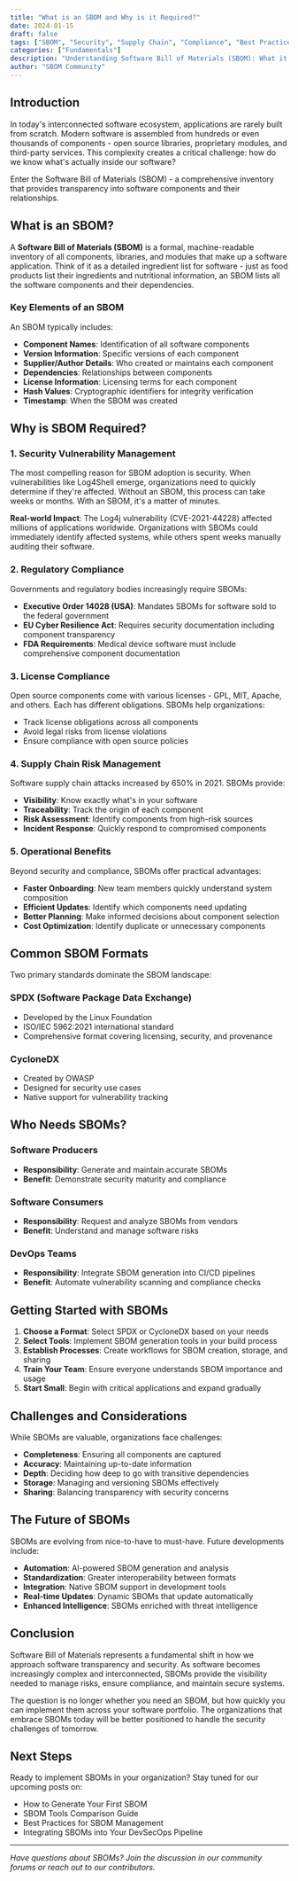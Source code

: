 ```yaml
---
title: "What is an SBOM and Why is it Required?"
date: 2024-01-15
draft: false
tags: ["SBOM", "Security", "Supply Chain", "Compliance", "Best Practices"]
categories: ["Fundamentals"]
description: "Understanding Software Bill of Materials (SBOM): What it is, why it's essential for modern software development, and how it enhances security and compliance"
author: "SBOM Community"
---
```


## Introduction

In today's interconnected software ecosystem, applications are rarely built from scratch. Modern software is assembled from hundreds or even thousands of components - open source libraries, proprietary modules, and third-party services. This complexity creates a critical challenge: how do we know what's actually inside our software?

Enter the Software Bill of Materials (SBOM) - a comprehensive inventory that provides transparency into software components and their relationships.

## What is an SBOM?

A **Software Bill of Materials (SBOM)** is a formal, machine-readable inventory of all components, libraries, and modules that make up a software application. Think of it as a detailed ingredient list for software - just as food products list their ingredients and nutritional information, an SBOM lists all the software components and their dependencies.

### Key Elements of an SBOM

An SBOM typically includes:

- **Component Names**: Identification of all software components
- **Version Information**: Specific versions of each component
- **Supplier/Author Details**: Who created or maintains each component
- **Dependencies**: Relationships between components
- **License Information**: Licensing terms for each component
- **Hash Values**: Cryptographic identifiers for integrity verification
- **Timestamp**: When the SBOM was created

## Why is SBOM Required?

### 1. Security Vulnerability Management

The most compelling reason for SBOM adoption is security. When vulnerabilities like Log4Shell emerge, organizations need to quickly determine if they're affected. Without an SBOM, this process can take weeks or months. With an SBOM, it's a matter of minutes.

**Real-world Impact**: The Log4j vulnerability (CVE-2021-44228) affected millions of applications worldwide. Organizations with SBOMs could immediately identify affected systems, while others spent weeks manually auditing their software.

### 2. Regulatory Compliance

Governments and regulatory bodies increasingly require SBOMs:

- **Executive Order 14028 (USA)**: Mandates SBOMs for software sold to the federal government
- **EU Cyber Resilience Act**: Requires security documentation including component transparency
- **FDA Requirements**: Medical device software must include comprehensive component documentation

### 3. License Compliance

Open source components come with various licenses - GPL, MIT, Apache, and others. Each has different obligations. SBOMs help organizations:
- Track license obligations across all components
- Avoid legal risks from license violations
- Ensure compliance with open source policies

### 4. Supply Chain Risk Management

Software supply chain attacks increased by 650% in 2021. SBOMs provide:
- **Visibility**: Know exactly what's in your software
- **Traceability**: Track the origin of each component
- **Risk Assessment**: Identify components from high-risk sources
- **Incident Response**: Quickly respond to compromised components

### 5. Operational Benefits

Beyond security and compliance, SBOMs offer practical advantages:

- **Faster Onboarding**: New team members quickly understand system composition
- **Efficient Updates**: Identify which components need updating
- **Better Planning**: Make informed decisions about component selection
- **Cost Optimization**: Identify duplicate or unnecessary components

## Common SBOM Formats

Two primary standards dominate the SBOM landscape:

### SPDX (Software Package Data Exchange)
- Developed by the Linux Foundation
- ISO/IEC 5962:2021 international standard
- Comprehensive format covering licensing, security, and provenance

### CycloneDX
- Created by OWASP
- Designed for security use cases
- Native support for vulnerability tracking

## Who Needs SBOMs?

### Software Producers
- **Responsibility**: Generate and maintain accurate SBOMs
- **Benefit**: Demonstrate security maturity and compliance

### Software Consumers
- **Responsibility**: Request and analyze SBOMs from vendors
- **Benefit**: Understand and manage software risks

### DevOps Teams
- **Responsibility**: Integrate SBOM generation into CI/CD pipelines
- **Benefit**: Automate vulnerability scanning and compliance checks

## Getting Started with SBOMs

1. **Choose a Format**: Select SPDX or CycloneDX based on your needs
2. **Select Tools**: Implement SBOM generation tools in your build process
3. **Establish Processes**: Create workflows for SBOM creation, storage, and sharing
4. **Train Your Team**: Ensure everyone understands SBOM importance and usage
5. **Start Small**: Begin with critical applications and expand gradually

## Challenges and Considerations

While SBOMs are valuable, organizations face challenges:

- **Completeness**: Ensuring all components are captured
- **Accuracy**: Maintaining up-to-date information
- **Depth**: Deciding how deep to go with transitive dependencies
- **Storage**: Managing and versioning SBOMs effectively
- **Sharing**: Balancing transparency with security concerns

## The Future of SBOMs

SBOMs are evolving from nice-to-have to must-have. Future developments include:

- **Automation**: AI-powered SBOM generation and analysis
- **Standardization**: Greater interoperability between formats
- **Integration**: Native SBOM support in development tools
- **Real-time Updates**: Dynamic SBOMs that update automatically
- **Enhanced Intelligence**: SBOMs enriched with threat intelligence

## Conclusion

Software Bill of Materials represents a fundamental shift in how we approach software transparency and security. As software becomes increasingly complex and interconnected, SBOMs provide the visibility needed to manage risks, ensure compliance, and maintain secure systems.

The question is no longer whether you need an SBOM, but how quickly you can implement them across your software portfolio. The organizations that embrace SBOMs today will be better positioned to handle the security challenges of tomorrow.

## Next Steps

Ready to implement SBOMs in your organization? Stay tuned for our upcoming posts on:
- How to Generate Your First SBOM
- SBOM Tools Comparison Guide
- Best Practices for SBOM Management
- Integrating SBOMs into Your DevSecOps Pipeline

---

*Have questions about SBOMs? Join the discussion in our community forums or reach out to our contributors.*
